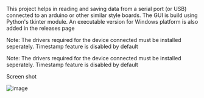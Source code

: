 This project helps in reading and saving data from a serial port (or USB) connected to an arduino or other similar style boards. The GUI is build using Python's tkinter module. An executable version for Windows platform is also added in the releases page

Note: The drivers required for the device connected must be installed seperately. Timestamp feature is disabled by default


Note: The drivers required for the device connected must be installed seperately. Timestamp feature is disabled by default

Screen shot

![image](https://user-images.githubusercontent.com/58716239/92870856-ecabc680-f421-11ea-8fa2-1cd9b97038f1.png)


